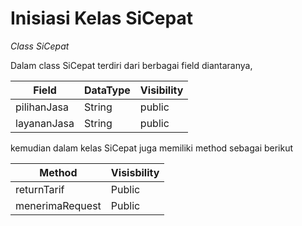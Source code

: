 # Inisiasi Kelas SiCepat
*Class SiCepat* 

Dalam class SiCepat terdiri dari berbagai field diantaranya,

| Field  | DataType | Visibility
| ----- | --- | --- | 
| pilihanJasa  |String  |public
| layananJasa |String   |public

kemudian dalam kelas SiCepat juga memiliki method sebagai berikut

| Method  | Visisbility 
| ----- | --- |  
| returnTarif   |Public  
| menerimaRequest |Public
